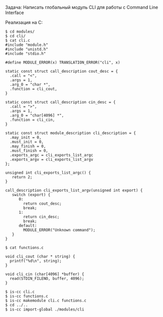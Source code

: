 Задача:
  Написать глобальный модуль CLI для работы с Command Line Interface

Реализация на C:

    $ cd modules/
    $ cd cli/
    $ cat cli.c
    #include "module.h"
    #include "unistd.h"
    #include "stdio.h"
    
    #define MODULE_ERROR(x) TRANSLATION_ERROR("cli", x)

    static const struct call_description cout_desc = {
      .call = "<",
      .args = 1,
      .arg_0 = "char *",
      .function = cli_cout,
    }
    
    static const struct call_description cin_desc = {
      .call = ">",
      .args = 1,
      .arg_0 = "char[4096] *",
      .function = cli_cin,
    }

    static const struct module_description cli_description = {
      .may_init = 0,
      .must_init = 0,
      .may_finish = 0,
      .must_finish = 0,
      .exports_argc = cli_exports_list_argc
      .exports_argv = cli_exports_list_argv
    };
    
    unsigned int cli_exports_list_argc() {
       return 2;
    }
    
    call_description cli_exports_list_argv(unsigned int export) {
       switch (export) {
          0:
            return cout_desc;
            break;
          1:
            return cin_desc;
            break;
          default:
            MODULE_ERROR("Unknown command");
       }
    }
    
    $ cat functions.c
    
    void cli_cout (char * string) {
      printf("%d\n", string);
    }

    void cli_cin (char[4096] *buffer) {
      read(STDIN_FILENO, buffer, 4096);
    }
    
    $ is-cc cli.c
    $ is-cc functions.c
    $ is-cc makemodule cli.c functions.c
    $ cd ../..
    $ is-cc import-global ./modules/cli
